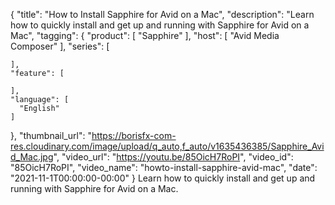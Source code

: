 {
  "title": "How to Install Sapphire for Avid on a Mac",
  "description": "Learn how to quickly install and get up and running with Sapphire for Avid on a Mac",
  "tagging": {
    "product": [
      "Sapphire"
    ],
    "host": [
      "Avid Media Composer"
    ],
    "series": [

    ],
    "feature": [

    ],
    "language": [
      "English"
    ]
  },
  "thumbnail_url": "https://borisfx-com-res.cloudinary.com/image/upload/q_auto,f_auto/v1635436385/Sapphire_Avid_Mac.jpg",
  "video_url": "https://youtu.be/85OicH7RoPI",
  "video_id": "85OicH7RoPI",
  "video_name": "howto-install-sapphire-avid-mac",
  "date": "2021-11-1T00:00:00-00:00"
}
Learn how to quickly install and get up and running with Sapphire for Avid on a Mac. 
